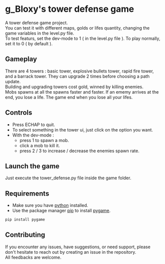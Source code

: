 # g_Bloxy's tower defense game

A tower defense game project.  
You can test it with different maps, golds or lifes quantity, changing the game variables in the level.py file.  
To test featurs, set the dev-mode to 1 ( in the level.py file ). To play normally, set it to 0 ( by default ).

## Gameplay

There are 4 towers : basic tower, explosive bullets tower, rapid fire tower, and a barrack tower.
They can upgrade 2 times before choosing a path update.  
Building and upgrading towers cost gold, winned by killing enemies.  
Mobs spawns at all the spawns faster and faster.
If an ememy arrives at the end, you lose a life. The game end when you lose all your lifes.

## Controls

* Press ECHAP to quit.
* To select something in the tower ui, just click on the option you want.
* With the dev-mode :
  * press 1 to spawn a mob.
  * click a mob to kill it.
  * press 2 / 3 to increase / decrease the enemies spawn rate.

## Launch the game

Just execute the tower_defense.py file inside the game folder.

## Requirements

* Make sure you have [python](https://www.python.org) installed.  
* Use the package manager [pip](https://pip.pypa.io/en/stable/) to install [pygame](https://www.pygame.org/news).  
```bash
pip install pygame
```

## Contributing
 
If you encounter any issues, have suggestions, or need support, please don't hesitate to reach out by creating an issue in the repository.  
All feedbacks are welcome.
